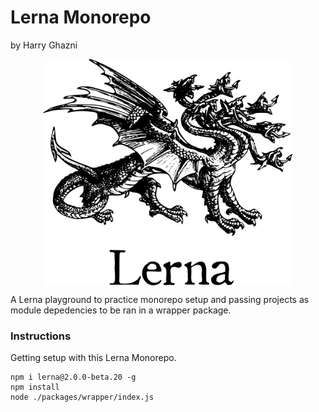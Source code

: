 # Lerna Monorepo
by Harry Ghazni

<img src="https://github.com/hghazni/Lerna-Monorepo/blob/master/assets/images/lerna_logo.png" style="width: 400px;display: block; margin: auto;" alt="Lerna">

A Lerna playground to practice monorepo setup and passing projects as module depedencies to be ran in a wrapper package.

### Instructions
Getting setup with this Lerna Monorepo.

```
npm i lerna@2.0.0-beta.20 -g
npm install
node ./packages/wrapper/index.js
```